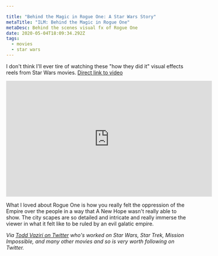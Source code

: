 ```yaml
---

title: "Behind the Magic in Rogue One: A Star Wars Story"
metaTitle: "ILM: Behind the Magic in Rogue One"
metaDesc: Behind the scenes visual fx of Rogue One
date: 2020-05-04T18:09:34.292Z
tags:
  - movies
  - star wars
---
```

I don't think I'll ever tire of watching these "how they did it" visual effects reels from Star Wars movies. [Direct link to video](https://www.youtube.com/watch?v=ZBvi8opWTiQ&feature=youtu.be)

<iframe width="560" height="315" src="https://www.youtube.com/embed/ZBvi8opWTiQ" frameborder="0" allow="accelerometer; autoplay; encrypted-media; gyroscope; picture-in-picture" allowfullscreen></iframe>

What I loved about Rogue One is how you really felt the oppression of the Empire over the people in a way that A New Hope wasn't really able to show. The city scapes are so detailed and intricate and really immerse the viewer in what it felt like to be ruled by an evil galatic empire.

*Via [Todd Vaziri on Twitter](https://twitter.com/tvaziri/status/913135331355922433) who's worked on Star Wars, Star Trek, Mission Impossible, and many other movies and so is very worth following on Twitter.*